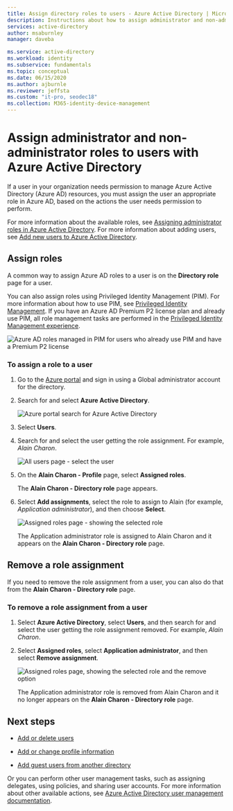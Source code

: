 ```yaml
---
title: Assign directory roles to users - Azure Active Directory | Microsoft Docs
description: Instructions about how to assign administrator and non-administrator roles to users with Azure Active Directory.
services: active-directory
author: msaburnley
manager: daveba

ms.service: active-directory
ms.workload: identity
ms.subservice: fundamentals
ms.topic: conceptual
ms.date: 06/15/2020
ms.author: ajburnle
ms.reviewer: jeffsta
ms.custom: "it-pro, seodec18"
ms.collection: M365-identity-device-management
---
```


# Assign administrator and non-administrator roles to users with Azure Active Directory

If a user in your organization needs permission to manage Azure Active Directory (Azure AD) resources, you must assign the user an appropriate role in Azure AD, based on the actions the user needs permission to perform.

For more information about the available roles, see [Assigning administrator roles in Azure Active Directory](../users-groups-roles/directory-assign-admin-roles.md). For more information about adding users, see [Add new users to Azure Active Directory](add-users-azure-active-directory.md).

## Assign roles

A common way to assign Azure AD roles to a user is on the **Directory role** page for a user.

You can also assign roles using Privileged Identity Management (PIM). For more information about how to use PIM, see [Privileged Identity Management](https://docs.microsoft.com/azure/active-directory/privileged-identity-management). If you have an Azure AD Premium P2 license plan and already use PIM, all role management tasks are performed in the [Privileged Identity Management experience](../users-groups-roles/active-directory-assign-role-azure-portal/directory-manages-roles-portal.md).

![Azure AD roles managed in PIM for users who already use PIM and have a Premium P2 license](./media/active-directory-users-assign-role-azure-portal/pim-manages-roles-for-p2.png)

### To assign a role to a user

1. Go to the [Azure portal](https://portal.azure.com/) and sign in using a Global administrator account for the directory.

2. Search for and select **Azure Active Directory**.

      ![Azure portal search for Azure Active Directory](media/active-directory-users-assign-role-azure-portal/search-azure-active-directory.png)

3. Select **Users**.

4. Search for and select the user getting the role assignment. For example, _Alain Charon_.

      ![All users page - select the user](media/active-directory-users-assign-role-azure-portal/directory-role-select-user.png)

5. On the **Alain Charon - Profile** page, select **Assigned roles**.

    The **Alain Charon - Directory role** page appears.

6. Select **Add assignments**, select the role to assign to Alain (for example, _Application administrator_), and then choose **Select**.

    ![Assigned roles page - showing the selected role](media/active-directory-users-assign-role-azure-portal/directory-role-select-role.png)

    The Application administrator role is assigned to Alain Charon and it appears on the **Alain Charon - Directory role** page.

## Remove a role assignment
If you need to remove the role assignment from a user, you can also do that from the **Alain Charon - Directory role** page.

### To remove a role assignment from a user

1. Select **Azure Active Directory**, select **Users**, and then search for and select the user getting the role assignment removed. For example, _Alain Charon_.

2. Select **Assigned roles**, select **Application administrator**, and then select **Remove assignment**.

    ![Assigned roles page, showing the selected role and the remove option](media/active-directory-users-assign-role-azure-portal/directory-role-remove-role.png)

    The Application administrator role is removed from Alain Charon and it no longer appears on the **Alain Charon - Directory role** page.

## Next steps

- [Add or delete users](add-users-azure-active-directory.md)

- [Add or change profile information](active-directory-users-profile-azure-portal.md)

- [Add guest users from another directory](../b2b/what-is-b2b.md)

Or you can perform other user management tasks, such as assigning delegates, using policies, and sharing user accounts. For more information about other available actions, see [Azure Active Directory user management documentation](../users-groups-roles/index.yml).
